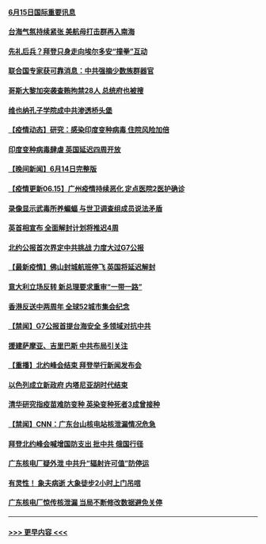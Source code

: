 #### [6月15日国际重要讯息](../pages/prog202/a103143038.md?t=06151951) 
#### [台海气氛持续紧张 美航母打击群再入南海](../pages/prog202/a103143017.md?t=06151951) 
#### [先礼后兵？拜登只身走向埃尔多安“撞拳”互动](../pages/prog202/a103142878.md?t=06151951) 
#### [联合国专家获可靠消息：中共强摘少数族群器官](../pages/prog202/a103142991.md?t=06151951) 
#### [哥斯大黎加突袭查贿拘禁28人 总统府也被搜](../pages/prog202/a103142945.md?t=06151951) 
#### [维也纳孔子学院成中共渗透桥头堡](../pages/prog202/a103142903.md?t=06151951) 
#### [【疫情动态】研究：感染印度变种病毒 住院风险加倍](../pages/prog202/a103142856.md?t=06151951) 
#### [印度变种病毒肆虐 英国延迟四周开放](../pages/prog202/a103142695.md?t=06151951) 
#### [【晚间新闻】6月14日完整版](../pages/prog202/a103142814.md?t=06151951) 
#### [【疫情更新06.15】广州疫情持续恶化 定点医院2医护确诊](../pages/prog202/a103133785.md?t=06151951) 
#### [录像显示武毒所养蝙蝠 与世卫调查组成员说法矛盾](../pages/prog202/a103142356.md?t=06151951) 
#### [英首相宣布 全面解封计划将推迟4周](../pages/prog202/a103142639.md?t=06151951) 
#### [北约公报首次界定中共挑战 力度大过G7公报](../pages/prog202/a103142671.md?t=06151951) 
#### [【最新疫情】佛山封城航班停飞 英国将延迟解封](../pages/prog202/a103142430.md?t=06151951) 
#### [意大利立场反转 新总理要求重审“一带一路”](../pages/prog202/a103142611.md?t=06151951) 
#### [香港反送中两周年 全球52城市集会纪念](../pages/prog202/a103142582.md?t=06151951) 
#### [【禁闻】G7公报首提台海安全 多领域对抗中共](../pages/prog202/a103142449.md?t=06151951) 
#### [援建萨摩亚、吉里巴斯 中共布局引关注](../pages/prog202/a103142476.md?t=06151951) 
#### [【重播】北约峰会结束 拜登举行新闻发布会](../pages/prog202/a103142526.md?t=06151951) 
#### [以色列成立新政府 内塔尼亚胡时代结束](../pages/prog202/a103142474.md?t=06151951) 
#### [清华研究指疫苗难防变种 英染变种死者3成曾接种](../pages/prog202/a103142418.md?t=06151951) 
#### [【禁闻】CNN：广东台山核电站核泄漏情况危急](../pages/prog202/a103142464.md?t=06151951) 
#### [拜登北约峰会喊增国防支出 批中共 俄国行径](../pages/prog202/a103142421.md?t=06151951) 
#### [广东核电厂疑外泄 中共升“辐射许可值”防停运](../pages/prog202/a103142419.md?t=06151951) 
#### [有灵性！ 象夫病逝 大象徒步2小时上门吊唁](../pages/prog202/a103142151.md?t=06151951) 
#### [广东核电厂惊传核泄漏 当局不断修改数据避免关停](../pages/prog202/a103142247.md?t=06151951) 

----
#### [ >>> 更早内容 <<< ](../indexes/prog202-earlier.md)
